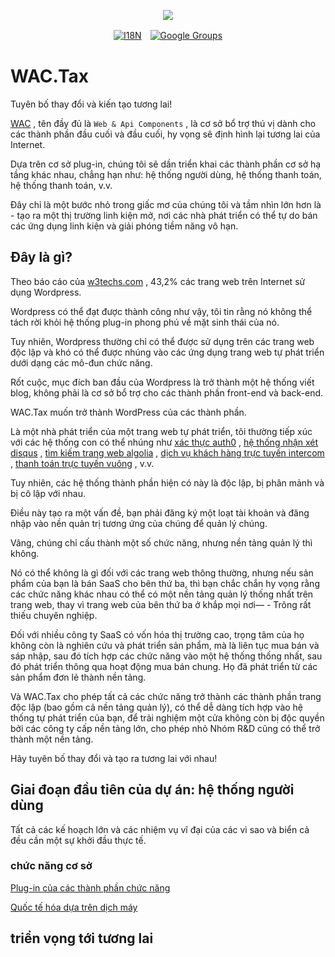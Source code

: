 <p align="center"><a href="https://wac.tax"><img src="https://cdn.jsdelivr.net/gh/wactax/img/logo.svg"/></a></p><p align="center"><a href="https://github.com/wactax/wac.tax/blob/main/doc/README.md#readme"><img alt="I18N" src="https://cdn.jsdelivr.net/gh/wactax/img/t.svg"/></a>　<a href="https://groups.google.com/u/2/g/wactax"><img alt="Google Groups" src="https://cdn.jsdelivr.net/gh/wactax/img/g-groups.svg"/></a></p>

# WAC.Tax

Tuyên bố thay đổi và kiến ​​tạo tương lai!

[WAC](https://wac.tax) , tên đầy đủ là `Web & Api Components` , là cơ sở bổ trợ thú vị dành cho các thành phần đầu cuối và đầu cuối, hy vọng sẽ định hình lại tương lai của Internet.

Dựa trên cơ sở plug-in, chúng tôi sẽ dần triển khai các thành phần cơ sở hạ tầng khác nhau, chẳng hạn như: hệ thống người dùng, hệ thống thanh toán, hệ thống thanh toán, v.v.

Đây chỉ là một bước nhỏ trong giấc mơ của chúng tôi và tầm nhìn lớn hơn là - tạo ra một thị trường linh kiện mở, nơi các nhà phát triển có thể tự do bán các ứng dụng linh kiện và giải phóng tiềm năng vô hạn.

## Đây là gì?

Theo báo cáo của [w3techs.com](https://w3techs.com/technologies/details/cm-wordpress) , 43,2% các trang web trên Internet sử dụng Wordpress.

Wordpress có thể đạt được thành công như vậy, tôi tin rằng nó không thể tách rời khỏi hệ thống plug-in phong phú về mặt sinh thái của nó.

Tuy nhiên, Wordpress thường chỉ có thể được sử dụng trên các trang web độc lập và khó có thể được nhúng vào các ứng dụng trang web tự phát triển dưới dạng các mô-đun chức năng.

Rốt cuộc, mục đích ban đầu của Wordpress là trở thành một hệ thống viết blog, không phải là cơ sở bổ trợ cho các thành phần front-end và back-end.

WAC.Tax muốn trở thành WordPress của các thành phần.

Là một nhà phát triển của một trang web tự phát triển, tôi thường tiếp xúc với các hệ thống con có thể nhúng như [xác thực auth0](https://auth0.com) , [hệ thống nhận xét disqus](https://disqus.com) , [tìm kiếm trang web algolia](https://www.algolia.com) , [dịch vụ khách hàng trực tuyến intercom](https://www.intercom.com) , [thanh toán trực tuyến vuông](https://developer.squareup.com/docs/web-payments/overview) , v.v.

Tuy nhiên, các hệ thống thành phần hiện có này là độc lập, bị phân mảnh và bị cô lập với nhau.

Điều này tạo ra một vấn đề, bạn phải đăng ký một loạt tài khoản và đăng nhập vào nền quản trị tương ứng của chúng để quản lý chúng.

Vâng, chúng chỉ cấu thành một số chức năng, nhưng nền tảng quản lý thì không.

Nó có thể không là gì đối với các trang web thông thường, nhưng nếu sản phẩm của bạn là bán SaaS cho bên thứ ba, thì bạn chắc chắn hy vọng rằng các chức năng khác nhau có thể có một nền tảng quản lý thống nhất trên trang web, thay vì trang web của bên thứ ba ở khắp mọi nơi— - Trông rất thiếu chuyên nghiệp.

Đối với nhiều công ty SaaS có vốn hóa thị trường cao, trọng tâm của họ không còn là nghiên cứu và phát triển sản phẩm, mà là liên tục mua bán và sáp nhập, sau đó tích hợp các chức năng vào một hệ thống thống nhất, sau đó phát triển thông qua hoạt động mua bán chung. Họ đã phát triển từ các sản phẩm đơn lẻ thành nền tảng.

Và WAC.Tax cho phép tất cả các chức năng trở thành các thành phần trang độc lập (bao gồm cả nền tảng quản lý), có thể dễ dàng tích hợp vào hệ thống tự phát triển của bạn, để trải nghiệm một cửa không còn bị độc quyền bởi các công ty cấp nền tảng lớn, cho phép nhỏ Nhóm R&D cũng có thể trở thành một nền tảng.

Hãy tuyên bố thay đổi và tạo ra tương lai với nhau!

## Giai đoạn đầu tiên của dự án: hệ thống người dùng

Tất cả các kế hoạch lớn và các nhiệm vụ vĩ đại của các vì sao và biển cả đều cần một sự khởi đầu thực tế.

### chức năng cơ sở

[Plug-in của các thành phần chức năng](./pkg.md)

[Quốc tế hóa dựa trên dịch máy](./i18n.md)

## triển vọng tới tương lai
